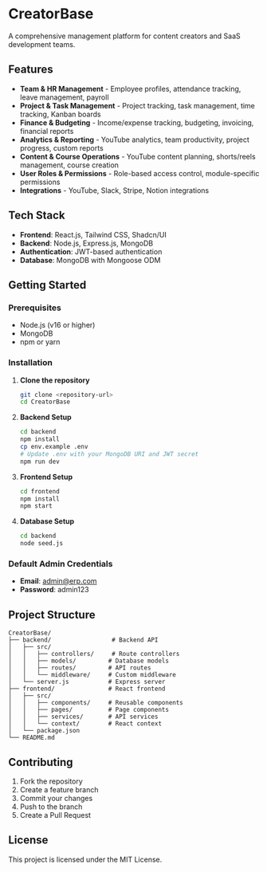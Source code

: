 # CreatorBase

A comprehensive management platform for content creators and SaaS development teams.

## Features

- **Team & HR Management** - Employee profiles, attendance tracking, leave management, payroll
- **Project & Task Management** - Project tracking, task management, time tracking, Kanban boards
- **Finance & Budgeting** - Income/expense tracking, budgeting, invoicing, financial reports
- **Analytics & Reporting** - YouTube analytics, team productivity, project progress, custom reports
- **Content & Course Operations** - YouTube content planning, shorts/reels management, course creation
- **User Roles & Permissions** - Role-based access control, module-specific permissions
- **Integrations** - YouTube, Slack, Stripe, Notion integrations

## Tech Stack

- **Frontend**: React.js, Tailwind CSS, Shadcn/UI
- **Backend**: Node.js, Express.js, MongoDB
- **Authentication**: JWT-based authentication
- **Database**: MongoDB with Mongoose ODM

## Getting Started

### Prerequisites

- Node.js (v16 or higher)
- MongoDB
- npm or yarn

### Installation

1. **Clone the repository**
   ```bash
   git clone <repository-url>
   cd CreatorBase
   ```

2. **Backend Setup**
   ```bash
   cd backend
   npm install
   cp env.example .env
   # Update .env with your MongoDB URI and JWT secret
   npm run dev
   ```

3. **Frontend Setup**
   ```bash
   cd frontend
   npm install
   npm start
   ```

4. **Database Setup**
   ```bash
   cd backend
   node seed.js
   ```

### Default Admin Credentials

- **Email**: admin@erp.com
- **Password**: admin123

## Project Structure

```
CreatorBase/
├── backend/                 # Backend API
│   ├── src/
│   │   ├── controllers/     # Route controllers
│   │   ├── models/         # Database models
│   │   ├── routes/         # API routes
│   │   └── middleware/     # Custom middleware
│   └── server.js           # Express server
├── frontend/               # React frontend
│   ├── src/
│   │   ├── components/     # Reusable components
│   │   ├── pages/          # Page components
│   │   ├── services/       # API services
│   │   └── context/        # React context
│   └── package.json
└── README.md
```

## Contributing

1. Fork the repository
2. Create a feature branch
3. Commit your changes
4. Push to the branch
5. Create a Pull Request

## License

This project is licensed under the MIT License. 